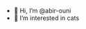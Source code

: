 - 👋 Hi, I’m @abir-ouni
- 👀 I’m interested in cats

<!---
abir-ouni/abir-ouni is a ✨ special ✨ repository because its `README.md` (this file) appears on your GitHub profile.
You can click the Preview link to take a look at your changes.
--->
